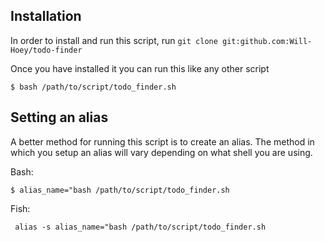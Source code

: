 ## Installation

In order to install and run this script, run `git clone git:github.com:Will-Hoey/todo-finder`

Once you have installed it you can run this like any other script 

	$ bash /path/to/script/todo_finder.sh


## Setting an alias

A better method for running this script is to create an alias. The method in which you setup an alias will vary depending on what shell you are using.

Bash:

	$ alias_name="bash /path/to/script/todo_finder.sh


Fish:

	 alias -s alias_name="bash /path/to/script/todo_finder.sh

